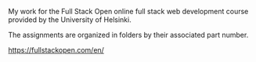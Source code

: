 My work for the Full Stack Open online full stack web development course provided by the University of Helsinki.

The assignments are organized in folders by their associated part number.

https://fullstackopen.com/en/
